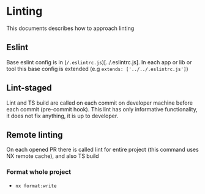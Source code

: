 # Linting

This documents describes how to approach linting

## Eslint

Base eslint config is in (`/.eslintrc.js`)[../.eslintrc.js]. In each app or lib or tool this base config is extended (e.g `extends: ['../../.eslintrc.js']`)

## Lint-staged

Lint and TS build are called on each commit on developer machine before each commit (pre-commit hook). This lint has only informative functionality, it does not fix anything, it is up to developer.

## Remote linting

On each opened PR there is called lint for entire project (this command uses NX remote cache), and also TS build

### Format whole project

- `nx format:write`
